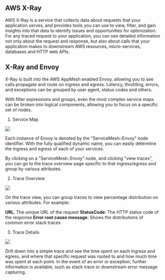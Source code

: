 ## AWS X-Ray

AWS X-Ray is a service that collects data about requests that your application serves, and provides tools you can use to view, filter, and gain insights into that data to identify issues and opportunities for optimization. For any traced request to your application, you can see detailed information not only about the request and response, but also about calls that your application makes to downstream AWS resources, micro-services, databases and HTTP web APIs.

## X-Ray and Envoy

X-Ray is built into the AWS AppMesh enabled Envoy, allowing you to see calls propagate and route on ingress and egress. Latency, throttling, errors, and exceptions can be grouped by user agent, status codes and others.

With filter expressions and groups, even the most complex service maps can be broken into logical components, allowing you to focus on a specific set of nodes.

1. Service Map

![](https://raw.githubusercontent.com/aws-samples/voting-app/master/images/xray-dashboard/envoy-service-map.png?token=AAJv-nGyiTz033TbhwfIswNWTeChiMlKks5cB-y8wA%3D%3D)

Each instance of Envoy is denoted by the "ServiceMesh::Envoy" node identifier. With the fully qualified dynamic name, you can easily determine the ingress and egress of each of your services.

By clicking on a "ServiceMesh::Envoy" node, and clicking "view traces", you can go to the trace overview page specific to that ingress/egress and group by various attributes.

2. Trace Overview

![](https://raw.githubusercontent.com/aws-samples/voting-app/master/images/xray-dashboard/envoy-trace-overview.png?token=AAJv-l6gqPq9Ydge7XDSldHxFH_4WHqGks5cB-z4wA%3D%3D)

On the trace view, you can group traces to view percentage distribution on various attributes. For example:

**URL**: The unique URL of the request
**StatusCode**: The HTTP status code of the response
**Error root cause message**: Shows the distributions of common error stack traces

3. Trace Details

![](https://raw.githubusercontent.com/aws-samples/voting-app/master/images/xray-dashboard/envoy-trace-details.png?token=AAJv-g-TYjWyV4XFyS76dj8E3VnXRJO2ks5cB-0gwA%3D%3D)

Drill down into a simple trace and see the time spent on each ingress and egress, and where that specific request was routed to and how much time was spent at each point. In the event of an error or exception, further information is available, such as stack trace or downstream error message capturing.
